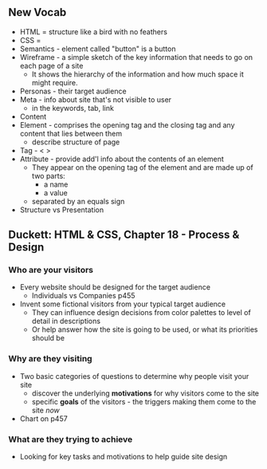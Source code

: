 #

## New Vocab

- HTML = structure like a bird with no feathers
- CSS = 
- Semantics - element called "button" is a button
- Wireframe - a simple sketch of the key information that needs to go on each page of a site
  - It shows the hierarchy of the information and how much space it might require.
- Personas - their target audience
- Meta - info about site that's not visible to user
  - in the <head> keywords, tab, link 
- Content
- Element - comprises the opening tag and the closing tag and any content that lies between them 
  - describe structure of page
- Tag - < >
- Attribute - provide add'l info about the contents of an element
  - They appear on the opening tag of the element and are made up of two parts: 
    - a name
    - a value
  - separated by an equals sign
- Structure vs Presentation

## Duckett: HTML & CSS, Chapter 18 - Process & Design

### Who are your visitors

- Every website should be designed for the target audience
  - Individuals vs Companies p455
- Invent some fictional visitors from your typical target audience
  - They can influence design decisions from color palettes to level of detail in descriptions
  - Or help answer how the site is going to be used, or what its priorities should be

### Why are they visiting

- Two basic categories of questions to determine why people visit your site
  - discover the underlying **motivations** for why visitors come to the site
  - specific **goals** of the visitors - the triggers making them come to the site _now_
- Chart on p457

### What are they trying to achieve

- Looking for key tasks and motivations to help guide site design
